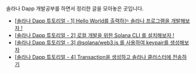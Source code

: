 솔라나 Dapp 개발공부를 하면서 정리한 글을 모아놓은 곳입니다.

* [[솔라나 Dapp 튜토리얼 - 1] Hello World를 출력하는 솔라나 프로그램을 개발해보자 !](https://github.com/EPguy/Solana_Tutorial/blob/master/1.md)
* [[솔라나 Dapp 튜토리얼 - 2] 로컬 개발을 위한 Solana CLI 를 설치해보자 !](https://github.com/EPguy/Solana_Tutorial/blob/master/2.md)
* [[솔라나 Dapp 튜토리얼 - 3] @solana/web3.js 를 사용하여 keypair를 생성해보자](https://github.com/EPguy/Solana_Tutorial/blob/master/3.md)
* [[솔라나 Dapp 튜토리얼 - 4] Transaction을 생성하고 솔라나 클러스터에 전송하기](https://github.com/EPguy/Solana_Tutorial/blob/master/4.md)